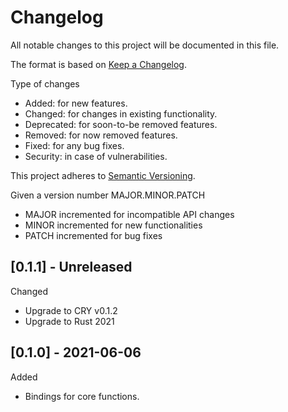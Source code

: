 Changelog
=========

All notable changes to this project will be documented in this file.

The format is based on [Keep a Changelog](http://keepachangelog.com).

Type of changes

* Added: for new features.
* Changed: for changes in existing functionality.
* Deprecated: for soon-to-be removed features.
* Removed: for now removed features.
* Fixed: for any bug fixes.
* Security: in case of vulnerabilities.

This project adheres to [Semantic Versioning](http://semver.org).

Given a version number MAJOR.MINOR.PATCH
* MAJOR incremented for incompatible API changes
* MINOR incremented for new functionalities
* PATCH incremented for bug fixes


[0.1.1] - Unreleased
--------------------

Changed

* Upgrade to CRY v0.1.2
* Upgrade to Rust 2021


[0.1.0] - 2021-06-06
--------------------

Added

* Bindings for core functions.
